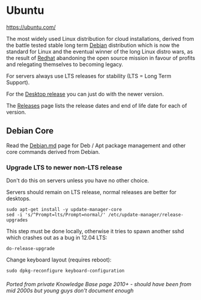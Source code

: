# Ubuntu

https://ubuntu.com/

The most widely used Linux distribution for cloud installations, derived from the battle tested stable long term
[Debian](debian.md) distribution which is now the standard for Linux and the eventual winner of the long Linux distro
wars, as the result of [Redhat](redhat.md) abandoning the open source mission in favour of profits and relegating
themselves to becoming legacy.

For servers always use LTS releases for stability (LTS = Long Term Support).

For the [Desktop release](https://ubuntu.com/download/desktop) you can just do with the newer version.

The [Releases](https://wiki.ubuntu.com/Releases) page lists the release dates and end of life date for each of version.

## Debian Core

Read the [Debian.md](debian.md) page for Deb / Apt package management and other core commands derived from Debian.

### Upgrade LTS to newer non-LTS release

Don't do this on servers unless you have no other choice.

Servers should remain on LTS release, normal releases are better for desktops.

```shell
sudo apt-get install -y update-manager-core
sed -i 's/^Prompt=lts/Prompt=normal/' /etc/update-manager/release-upgrades
```

This step must be done locally, otherwise it tries to spawn another sshd which crashes out as a bug in 12.04 LTS:

```shell
do-release-upgrade
```

Change keyboard layout (requires reboot):

```shell
sudo dpkg-reconfigure keyboard-configuration
```

###### Ported from private Knowledge Base page 2010+ - should have been from mid 2000s but young guys don't document enough
